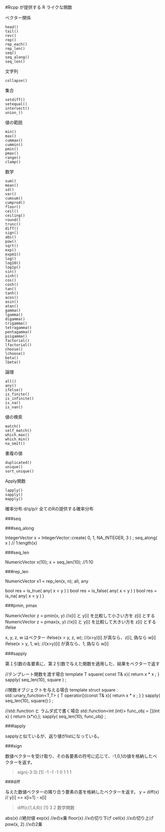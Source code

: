 #Rcpp が提供する R ライクな関数



ベクター関係

```
head()
tail()
rev()
rep()
rep_each()
rep_len()
seq()
seq_along()
seq_len()

```
文字列

```
collapse()
```

集合

```
setdiff()
setequal()
intersect()
union_()
```
値の範囲

```
min()
max()
cummax()
cummin()
pmin()
pmax()
range()
clamp()
```

数学

```
sum()
mean()
sd()
var()
cumsum()
cumprod()
floor()
ceil()
ceiling()
round()
trunc()
diff()
sign()
abs()
pow()
sqrt()
exp()
expm1()
log()
log10()
log1p()
sin()
sinh()
cos()
cosh()
tan()
tanh()
acos()
asin()
atan()
gamma()
lgamma()
digamma()
trigamma()
tetragamma()
pentagamma()
psigamma()
factorial()
lfactorial()
choose()
lchoose()
beta()
lbeta()
```

論理

```
all()
any()
ifelse()
is_finite()
is_infinite()
is_na()
is_nan()
```


値の検索

```
match()
self_match()
which_max()
which_min()
na_omit()
```


重複の値

```
duplicated()
unique()
sort_unique()

```

Apply関数
```
lapply()
sapply()
mapply()
```


確率分布
d/q/p/r 全てのRの提供する確率分布



###seq


###seq_along

IntegerVector x = IntegerVector::create( 0, 1, NA_INTEGER, 3 ) ;
seq_along( x ) // 1:length(x)

###seq_len

NumericVector x(10);
x = seq_len(10); //1:10







###rep_len

NumericVector x1 = rep_len(x, n);
all, any


bool res = is_true( any( x < y ) )
bool res = is_false( any( x < y ) )
bool res = is_na( any( x < y ) )




###pmin, pmax


NumericVector z = pmin(x, y)  //x[i] と y[i] を比較して小さい方を z[i] とする
NumericVector z = pmax(x, y)  //x[i] と y[i] を比較して大きい方を z[i] とする
ifelse

x, y, z, w はベクター
ifelse(x > y, z, w);   //(x>y)[i] が真なら、z[i], 偽なら w[i] 
ifelse(x > y, 1, w);   //(x>y)[i] が真なら、1, 偽なら w[i] 


###sapply

第１引数の各要素に、第２引数で与えた関数を適用した、結果をベクターで返す

//テンプレート関数を渡す場合
template <typename T>
T square( const T& x){
    return x * x ;
}
sapply( seq_len(10), square<int> ) ;

//関数オブジェクトを与える場合
template <typename T>
struct square : std::unary_function<T,T> {
    T operator()(const T& x){
        return x * x ;
    }
}
sapply( seq_len(10), square<int>() ) ;

//std::function と ラムダ式で書く場合
 std::function<int (int)> func_obj = [](int x) { return (x*x);};
 sapply( seq_len(10), func_obj) ;


###lapply

sapplyと似ているが、返り値がlistになっている。

###sign

数値ベクターを受け取り、その各要素の符号に応じて、-1,0,1の値を格納したベクターを返す。

> sign(-3:3)
[1] -1 -1 -1  0  1  1  1


###diff

与えた数値ベクターの隣り合う要素の差を格納したベクターを返す。
y = diff(x) // y[i] == x[i+1] - x[i]

> diff(c(1,4,6))
[1] 3 2
数学関数


abs(x) //絶対値
exp(x) //eのx乗
floor(x) //xの切り下げ
ceil(x) //xの切り上げ
pow(x, 2)  //xの2乗



```



